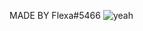 MADE BY Flexa#5466
![yeah](https://user-images.githubusercontent.com/114634651/193944055-426ebfd2-89d7-4e30-ac84-89968cbaf174.PNG)
